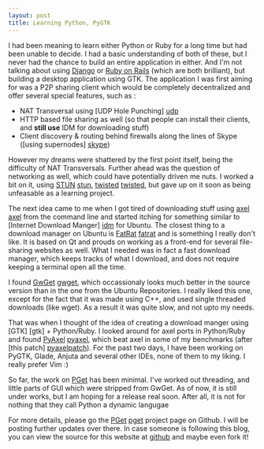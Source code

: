 ```yaml
---
layout: post
title: Learning Python, PyGTK
---
```

I had been meaning to learn either Python or Ruby for a long time but had been unable to decide. I had a basic understanding of both of these, but I never had the chance to build an entire application in either. And I'm not talking about using [Django][django] or [Ruby on Rails][ror] (which are both brilliant), but building a desktop application using GTK.
The application I was first aiming for was a P2P sharing client which would be completely decentralized and offer several special features, such as :

* NAT Transversal using [UDP Hole Punching] [udp]
* HTTP based file sharing as well (so that people can install their clients, and __still use__ IDM for downloading stuff)
* Client discovery & routing behind firewalls along the lines of Skype ([using supernodes] [skype])

However my dreams were shattered by the first point itself, being the difficulty of NAT Transversals. Further ahead was the question of networking as well, which could have potentially driven me nuts. I worked a bit on it, using [STUN] [stun], [twisted] [twisted], but gave up on it soon as being unfeasable as a learning project. 

The next idea came to me when I got tired of downloading stuff using [axel] [axel] from the command line and started itching for something similar to [Internet Download Manger] [idm] for Ubuntu. The closest thing to a download manager on Ubuntu is [FatRat] [fatrat] and is something I really don't like. It is based on Qt and prouds on working as a front-end for several file-sharing websites as well. What I needed was in fact a fast download manager, which keeps tracks of what I download, and does not require keeping a terminal open all the time.

I found [GwGet] [gwget], which occassionaly looks much better in the source version than in the one from the Ubuntu Repositories. I really liked this one, except for the fact that it was made using C++, and used single threaded downloads (like wget). As a result it was quite slow, and not upto my needs. 

That was when I thought of the idea of creating a download manger using [GTK] [gtk] +  Python/Ruby. I looked around for axel ports in Python/Ruby and found [PyAxel] [pyaxel], which beat axel in some of my benchmarks (after [this patch] [pyaxelpatch]). For the past two days, I have been working on PyGTK, Glade, Anjuta and several other IDEs, none of them to my liking. I really prefer Vim :)

So far, the work on [PGet][pget] has been minimal. I've worked out threading, and little parts of GUI which were stripped from GwGet. As of now, it is still under works, but I am hoping for a release real soon. After all, it is not for nothing that they call Python a dynamic langugae


For more details, please go the [PGet] [pget] project page on Github. I will be posting further updates over there.
In case someone is following this blog, you can view the source for this website at [github](https://github.com/captn3m0/captn3m0.github.com 'This website on GitHub') and maybe even fork it!

[django]:	http://djangoproject.com 				"Django is a web framework for Python"
[ror]:		http://rubyonrails.org					"Ruby on Rails is a web framework for Ruby"
[udp]:		http://en.wikipedia.org/wiki/UDP_hole_punching
[skype]:	http://www.h-online.com/security/features/How-Skype-Co-get-round-firewalls-747197.html
[stun]:		http://en.wikipedia.org/wiki/STUN			"Stun is a NAT transversal server"
[twisted]:	http://twistedmatrix.com				"Twisted is a networking framework for Python"
[idm]:		http://internetdownloadmanager.com
[axel]:		http://axel.alioth.debian.org/				"Axel is a multithreaded download binary"
[fatrat]:	http://fatrat.dolezel.info/
[gwget]:	http://projects.gnome.org/gwget/
[pyaxel]:	http://code.google.com/p/pyaxel/			"Axel port to python"
[pyaxelpatch]:	http://code.google.com/p/pyaxel/issues/detail?id=4	"My patch for optimizing PyAxel's chunk size"
[pget]:		https://github.com/captn3m0/pget			"PGet home page on Github"



